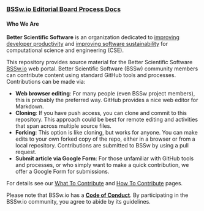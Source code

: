 ### [BSSw.io Editorial Board Process Docs](https://betterscientificsoftware.github.io/bssw.io/)

#### Who We Are

**Better Scientific Software** is an organization dedicated to [improving developer productivity](Articles/WhatIs/WhatIsProductivity.md) and [improving software sustainability](Articles/WhatIs/WhatIsSustainability.md) for computational science and engineering (CSE).

This repository provides source material for the Better Scientific Software [BSSw.io](https://bssw.io) web portal. Better Scientific Software (BSSw) community members can contribute content using standard GitHub tools and processes. Contributions can be made via:
* **Web browser editing**:  For many people (even BSSw project members), this is probably the preferred way.  GitHub provides a nice web editor for Markdown.
* **Cloning**: If you have push access, you can clone and commit to this repository.  This approach could be best for remote editing and activities that span across multiple source files.
* **Forking**: This option is like cloning, but works for anyone.  You can make edits to your own forked copy of the repo, either in a browser or from a local repository.  Contributions are submitted to BSSw by using a pull request.
* **Submit article via Google Form**: For those unfamiliar with GitHub tools and processes, or who simply want to make a quick contribution, we offer a Google Form for submissions.

For details see our [What To Contribute](WhatToContribute.md) and [How To Contribute](HowToContribute.md) pages.

Please note that BSSw.io has a [**Code of Conduct**](.github/CODE_OF_CONDUCT.md). By participating in the BSSw.io community, you agree to abide by its guidelines.

<!---
Publish: no
---!>
